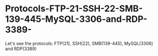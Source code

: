 # Protocols-FTP-21-SSH-22-SMB-139-445-MySQL-3306-and-RDP-3389-
Let's see the protocols: FTP(21), SSH(22), SMB(139-445), MySQL(3306) and RDP(3389)
